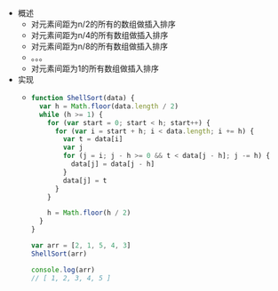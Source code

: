 - 概述
	- 对元素间距为n/2的所有的数组做插入排序
	- 对元素间距为n/4的所有数组做插入排序
	- 对元素间距为n/8的所有数组做插入排序
	- 。。。
	- 对元素间距为1的所有数组做插入排序
- 实现
	- ```js
	  function ShellSort(data) {
	    var h = Math.floor(data.length / 2)
	    while (h >= 1) {
	      for (var start = 0; start < h; start++) {
	        for (var i = start + h; i < data.length; i += h) {
	          var t = data[i]
	          var j
	          for (j = i; j - h >= 0 && t < data[j - h]; j -= h) {
	            data[j] = data[j - h]
	          }
	          data[j] = t
	        }
	      }
	  
	      h = Math.floor(h / 2)
	    }
	  }
	  
	  var arr = [2, 1, 5, 4, 3]
	  ShellSort(arr)
	  
	  console.log(arr)
	  // [ 1, 2, 3, 4, 5 ]
	  ```